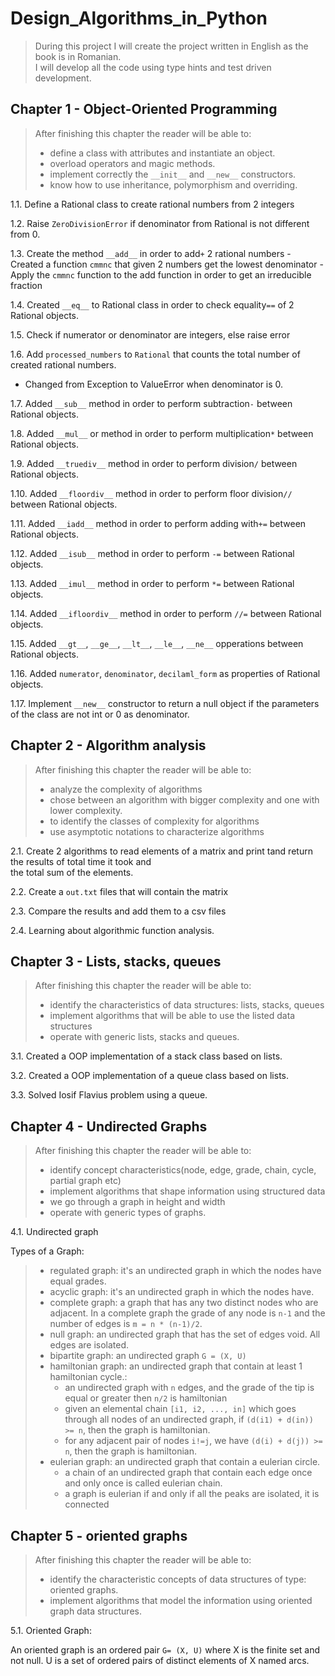 # Design_Algorithms_in_Python

> During this project I will create the project written in English as the book is in Romanian.  
> I will develop all the code using type hints and test driven development. 

## Chapter 1 - Object-Oriented Programming

> After finishing this chapter the reader will be able to:
> - define a class with attributes and instantiate an object.
> - overload operators and magic methods.
> - implement correctly the `__init__` and `__new__` constructors.
> - know how to use inheritance, polymorphism and overriding.


1.1. Define a Rational class to create rational numbers from 2 integers

1.2. Raise `ZeroDivisionError` if denominator from Rational is not different from 0.

1.3. Create the method `__add__` in order to add`+` 2 rational numbers
    - Created a function `cmmnc` that given 2 numbers get the lowest denominator 
    - Apply the `cmmnc` function to the add function in order to get an irreducible fraction
    
1.4. Created `__eq__` to Rational class in order to check equality`==` of 2 Rational objects.

1.5. Check if numerator or denominator are integers, else raise error

1.6. Add `processed_numbers` to `Rational` that counts the total number of created rational numbers.
   - Changed from Exception to ValueError when denominator is 0.

1.7. Added `__sub__` method in order to perform subtraction`-` between Rational objects.

1.8. Added `__mul__` or method in order to perform multiplication`*` between Rational objects.

1.9. Added `__truediv__` method in order to perform division`/` between Rational objects.

1.10. Added `__floordiv__` method in order to perform floor division`//` between Rational objects.

1.11. Added `__iadd__` method in order to perform adding with`+=` between Rational objects.

1.12. Added `__isub__` method in order to perform `-=` between Rational objects.

1.13. Added `__imul__` method in order to perform `*=` between Rational objects.

1.14. Added `__ifloordiv__` method in order to perform `//=` between Rational objects.

1.15. Added `__gt__`, `__ge__`, `__lt__`, `__le__`, `__ne__` opperations between Rational objects.

1.16. Added `numerator`, `denominator`, `decilaml_form` as properties of Rational objects.

1.17. Implement `__new__` constructor to return a null object if the parameters of the class are not int or 0 as 
denominator.

## Chapter 2 - Algorithm analysis


> After finishing this chapter the reader will be able to:
> - analyze the complexity of algorithms
> - chose between an algorithm with bigger complexity and one with lower complexity.
> - to identify the classes of complexity for algorithms
> - use asymptotic notations to characterize algorithms

2.1. Create 2 algorithms to read elements of a matrix and print tand return the results of total time it took and  
the total sum of the elements.

2.2. Create a `out.txt` files that will contain the matrix

2.3. Compare the results and add them to a csv files

2.4. Learning about algorithmic function analysis. 


## Chapter 3 - Lists, stacks, queues

> After finishing this chapter the reader will be able to:
> - identify the characteristics of data structures: lists, stacks, queues
> - implement algorithms that will be able to use the listed data structures
> - operate with generic lists, stacks and queues.

3.1. Created a OOP implementation of a stack class based on lists.

3.2. Created a OOP implementation of a queue class based on lists.

3.3. Solved Iosif Flavius problem using a queue.

## Chapter 4 - Undirected Graphs

> After finishing this chapter the reader will be able to:
> - identify concept characteristics(node, edge, grade, chain, cycle, partial graph etc)
> - implement algorithms that shape information using structured data
> - we go through a graph in height and width
> - operate with generic types of graphs.

4.1. Undirected graph

Types of a Graph:
> - regulated graph: it's an undirected graph in which the nodes have equal grades.
> - acyclic graph: it's an undirected graph in which the nodes have.
> - complete graph: a graph that has any two distinct nodes who are adjacent. In a complete graph the grade of any node
> is  `n-1` and the number of edges is `m = n * (n-1)/2`.
> - null graph: an undirected graph that has the set of edges void. All edges are isolated.
> - bipartite graph: an undirected graph `G = (X, U)`
> - hamiltonian graph: an undirected graph that contain at least 1 hamiltonian cycle.:
>   - an undirected graph with `n` edges, and the grade of the tip is equal or greater then `n/2` is hamiltonian
>   - given an elemental chain `[i1, i2, ..., in]` which goes through all nodes of an undirected graph,
>   if `(d(i1) + d(in)) >= n`, then the graph is hamiltonian.
>   - for any adjacent pair of nodes `i!=j`, we have `(d(i) + d(j)) >= n`, then the graph is hamiltonian.
> - eulerian graph: an undirected graph that contain a eulerian circle.
>   - a chain of an undirected graph that contain each edge once and only once is called eulerian chain.
>   - a graph is eulerian if and only if all the peaks are isolated, it is connected 

## Chapter 5 - oriented graphs
> After finishing this chapter the reader will be able to:
> - identify the characteristic concepts of data structures of type: oriented graphs.
> - implement algorithms that model the information using oriented graph data structures.

5.1. Oriented Graph:

An oriented graph is an ordered pair `G= (X, U)` where X is the finite set and not null. 
U is a set of ordered pairs of distinct elements of X named arcs.
